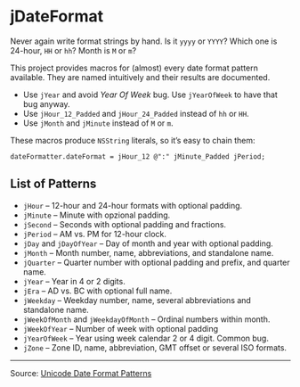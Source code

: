 jDateFormat
===========

Never again write format strings by hand. Is it `yyyy` or `YYYY`? Which one is 24-hour, `HH` or `hh`? Month is `M` or `m`?

This project provides macros for (almost) every date format pattern available. They are named intuitively and their results are documented.

- Use `jYear` and avoid _Year Of Week_ bug. Use `jYearOfWeek` to have that bug anyway.
- Use `jHour_12_Padded` and `jHour_24_Padded` instead of `hh` or `HH`.
- Use `jMonth` and `jMinute` instead of `M` or `m`.

These macros produce `NSString` literals, so it’s easy to chain them:

```objc
dateFormatter.dateFormat = jHour_12 @":" jMinute_Padded jPeriod;
```

List of Patterns
----------

- `jHour` – 12-hour and 24-hour formats with optional padding.
- `jMinute` – Minute with opzional padding.
- `jSecond` – Seconds with optional padding and fractions.
- `jPeriod` – AM vs. PM for 12-hour clock.
- `jDay` and `jDayOfYear` – Day of month and year with optional padding.
- `jMonth` – Month number, name, abbreviations, and standalone name.
- `jQuarter` – Quarter number with optional padding and prefix, and quarter name.
- `jYear` – Year in 4 or 2 digits.
- `jEra` – AD vs. BC with optional full name.
- `jWeekday` – Weekday number, name, several abbreviations and standalone name.
- `jWeekOfMonth` and `jWeekdayOfMonth` – Ordinal numbers within month.
- `jWeekOfYear` – Number of week with optional padding
- `jYearOfWeek` – Year using week calendar 2 or 4 digit. Common bug.
- `jZone` – Zone ID, name, abbreviation, GMT offset or several ISO formats.

---

Source: [Unicode Date Format Patterns](http://www.unicode.org/reports/tr35/tr35-31/tr35-dates.html#Date_Format_Patterns)

